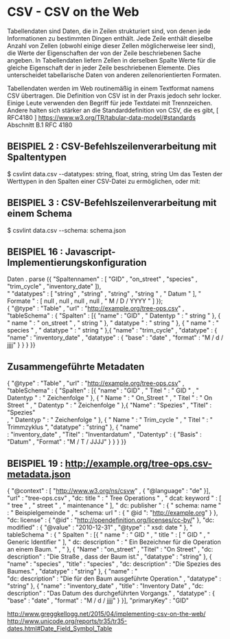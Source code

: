 # CSV - CSV on the Web
Tabellendaten sind Daten, die in Zeilen strukturiert sind, von denen jede Informationen zu bestimmten Dingen enthält. 
Jede Zeile enthält dieselbe Anzahl von Zellen (obwohl einige dieser Zellen möglicherweise leer sind), 
die Werte der Eigenschaften der von der Zeile beschriebenen Sache angeben. In Tabellendaten liefern Zellen 
in derselben Spalte Werte für die gleiche Eigenschaft der in jeder Zeile beschriebenen Elemente. 
Dies unterscheidet tabellarische Daten von anderen zeilenorientierten Formaten.

Tabellendaten werden im Web routinemäßig in einem Textformat namens CSV übertragen. 
Die Definition von CSV ist in der Praxis jedoch sehr locker. Einige Leute verwenden 
den Begriff für jede Textdatei mit Trennzeichen. Andere halten sich stärker an die 
Standarddefinition von CSV, die es gibt, [ RFC4180 ]
https://www.w3.org/TR/tabular-data-model/#standards Abschnitt B.1 RFC 4180


## BEISPIEL 2 : CSV-Befehlszeilenverarbeitung mit Spaltentypen
$ csvlint data.csv --datatypes: string, float, string, string
Um das Testen der Werttypen in den Spalten einer CSV-Datei zu ermöglichen, oder mit:

## BEISPIEL 3 : CSV-Befehlszeilenverarbeitung mit einem Schema
$ csvlint data.csv --schema: schema.json


## BEISPIEL 16 : Javascript-Implementierungskonfiguration
Daten . parse ({ "Spaltennamen" : [ "GID" , "on_street" , "species" , "trim_cycle" , "inventory_date" ]),    
   " "datatypes" : [ "string" , "string" , "string" , "string " , " Datum " ], " Formate " : [ null , null , null , null , " M / D / YYYY " ] });      
   { "@type" : "Table" , "url" : "http://example.org/tree-ops.csv" , "tableSchema" : { "Spalten" : [{ "name" : "GID" , " Datentyp " : " string " }, { " name " : " on_street " , " string " },
       " datatype " : " string " }, { " name " : " species " , " datatype " : " string " },{ "name" : "trim_cycle" , "datatype" : 
      { "name" : "inventory_date" , "datatype" : { "base" : "date" , "format" : "M / d / jjjj" } } } }}
       
## Zusammengeführte Metadaten
{ "@type" : "Table" , "url" : "http://example.org/tree-ops.csv" , "tableSchema" : { "Spalten" : [{ "name" : "GID" , " Titel " : " GID " , " Datentyp " : " Zeichenfolge " }, { " Name " : " On_Street " , " Titel " : " On Street " , " Datentyp " : " Zeichenfolge " },{ "Name" : "Spezies" , "Titel" : "Spezies"      
, " Datentyp " : " Zeichenfolge " }, { " Name " : " Trim_cycle " , " Titel " : " Trimmzyklus ", "datatype" : "string" }, { "name"  
: "inventory_date"  , "Titel" : "Inventardatum" , "Datentyp" : { "Basis" : "Datum" , "Format" : "M / T / JJJJ" } } } }}    

## BEISPIEL 19 : http://example.org/tree-ops.csv-metadata.json
{ "@context" : [ "http://www.w3.org/ns/csvw" , { "@language" : "de" }], "url" : "tree-ops.csv" , "dc: title " : " Tree Operations " , " dcat: keyword " : [ " tree " , " street " , " maintenance " ], " dc: publisher " : { " schema: name " : " Beispielgemeinde " , " schema: url " : { " @id ": "http://example.org" } }, "dc: license" :
{ "@id" : "http://opendefinition.org/licenses/cc-by/" }, "dc: modified" : { "@value" : "2010-12-31" , "@type" : " xsd: date " }, " tableSchema " : { " Spalten " : [{ " name " : " GID " , " title " : [ " GID " , " Generic Identifier " ], " dc: description " : " Ein Bezeichner für die Operation an einem Baum. " , " 
}, { "Name" : "on_street" , "Titel" : "On Street" , "dc: description" : "Die Straße , dass der Baum ist." , "datatype" : "string" }, { "name" : "species" , "title" : "species" , "dc: description" : "Die Spezies des Baumes." , "datatype" : "string" }, { "name" : "        
"dc: description" : "Die für den Baum ausgeführte Operation." , "datatype" : "string" }, { "name" : "inventory_date" , "title" : "Inventory Date" , "dc: description" : "Das Datum des durchgeführten Vorgangs." , "datatype" : { "base" : "date" , "format" : "M / d / jjjj" } }], "primaryKey" : "GID" 
        
http://www.greggkellogg.net/2015/04/implementing-csv-on-the-web/
http://www.unicode.org/reports/tr35/tr35-dates.html#Date_Field_Symbol_Table
       
          
    
     
     

